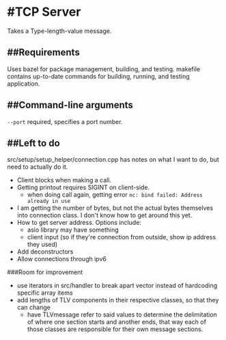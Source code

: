 #TCP Server
==========

Takes a Type-length-value message.

##Requirements
------------
Uses bazel for package management, building, and testing. makefile contains up-to-date commands for building, running, and testing application.

##Command-line arguments
---
`--port` required, specifies a port number.

##Left to do
---
src/setup/setup_helper/connection.cpp has notes on what I want to do, but need to actually do it.

* Client blocks when making a call.
* Getting printout requires SIGINT on client-side.
    * when doing call again, getting error `nc: bind failed: Address already in use`
* I am getting the number of bytes, but not the actual bytes themselves into connection class. I don't know how to get around this yet.
* How to get server address. Options include:
    * asio library may have something
    * client input (so if they're connection from outside, show ip address they used)
* Add deconstructors
* Allow connections through ipv6

###Room for improvement
* use iterators in src/handler to break apart vector<char> instead of hardcoding specific array items
* add lengths of TLV components in their respective classes, so that they can change
    * have TLVmessage refer to said values to determine the delimitation of where one section starts and another ends, that way each of those classes are responsible for their own message sections.